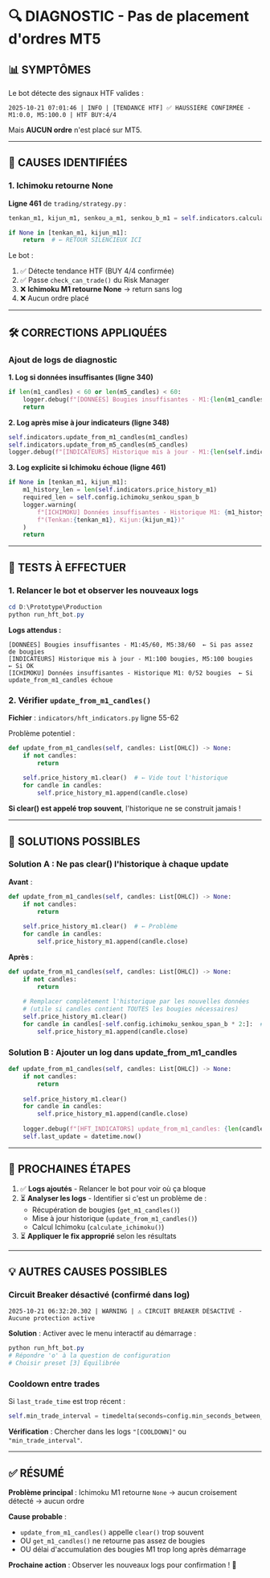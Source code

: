 # 🔍 DIAGNOSTIC - Pas de placement d'ordres MT5

## 📊 SYMPTÔMES

Le bot détecte des signaux HTF valides :
```
2025-10-21 07:01:46 | INFO | [TENDANCE HTF] ✅ HAUSSIÈRE CONFIRMÉE - M1:0.0, M5:100.0 | HTF BUY:4/4
```

Mais **AUCUN ordre** n'est placé sur MT5.

---

## 🔎 CAUSES IDENTIFIÉES

### 1. **Ichimoku retourne None**

**Ligne 461** de `trading/strategy.py` :
```python
tenkan_m1, kijun_m1, senkou_a_m1, senkou_b_m1 = self.indicators.calculate_ichimoku('M1')

if None in [tenkan_m1, kijun_m1]:
    return  # ← RETOUR SILENCIEUX ICI
```

Le bot :
1. ✅ Détecte tendance HTF (BUY 4/4 confirmée)
2. ✅ Passe `check_can_trade()` du Risk Manager
3. ❌ **Ichimoku M1 retourne None** → return sans log
4. ❌ Aucun ordre placé

---

## 🛠️ CORRECTIONS APPLIQUÉES

### Ajout de logs de diagnostic

**1. Log si données insuffisantes (ligne 340)**
```python
if len(m1_candles) < 60 or len(m5_candles) < 60:
    logger.debug(f"[DONNÉES] Bougies insuffisantes - M1:{len(m1_candles)}/60, M5:{len(m5_candles)}/60")
    return
```

**2. Log après mise à jour indicateurs (ligne 348)**
```python
self.indicators.update_from_m1_candles(m1_candles)
self.indicators.update_from_m5_candles(m5_candles)
logger.debug(f"[INDICATEURS] Historique mis à jour - M1:{len(self.indicators.price_history_m1)} bougies, M5:{len(self.indicators.price_history_m5)} bougies")
```

**3. Log explicite si Ichimoku échoue (ligne 461)**
```python
if None in [tenkan_m1, kijun_m1]:
    m1_history_len = len(self.indicators.price_history_m1)
    required_len = self.config.ichimoku_senkou_span_b
    logger.warning(
        f"[ICHIMOKU] Données insuffisantes - Historique M1: {m1_history_len}/{required_len} bougies "
        f"(Tenkan:{tenkan_m1}, Kijun:{kijun_m1})"
    )
    return
```

---

## 🧪 TESTS À EFFECTUER

### 1. Relancer le bot et observer les nouveaux logs

```powershell
cd D:\Prototype\Production
python run_hft_bot.py
```

**Logs attendus :**
```
[DONNÉES] Bougies insuffisantes - M1:45/60, M5:38/60  ← Si pas assez de bougies
[INDICATEURS] Historique mis à jour - M1:100 bougies, M5:100 bougies  ← Si OK
[ICHIMOKU] Données insuffisantes - Historique M1: 0/52 bougies  ← Si update_from_m1_candles échoue
```

### 2. Vérifier `update_from_m1_candles()`

**Fichier** : `indicators/hft_indicators.py` ligne 55-62

Problème potentiel :
```python
def update_from_m1_candles(self, candles: List[OHLC]) -> None:
    if not candles:
        return
    
    self.price_history_m1.clear()  # ← Vide tout l'historique
    for candle in candles:
        self.price_history_m1.append(candle.close)
```

**Si clear() est appelé trop souvent**, l'historique ne se construit jamais !

---

## 🎯 SOLUTIONS POSSIBLES

### Solution A : Ne pas clear() l'historique à chaque update

**Avant** :
```python
def update_from_m1_candles(self, candles: List[OHLC]) -> None:
    if not candles:
        return
    
    self.price_history_m1.clear()  # ← Problème
    for candle in candles:
        self.price_history_m1.append(candle.close)
```

**Après** :
```python
def update_from_m1_candles(self, candles: List[OHLC]) -> None:
    if not candles:
        return
    
    # Remplacer complètement l'historique par les nouvelles données
    # (utile si candles contient TOUTES les bougies nécessaires)
    self.price_history_m1.clear()
    for candle in candles[-self.config.ichimoku_senkou_span_b * 2:]:  # Garder 2x la période nécessaire
        self.price_history_m1.append(candle.close)
```

### Solution B : Ajouter un log dans update_from_m1_candles

```python
def update_from_m1_candles(self, candles: List[OHLC]) -> None:
    if not candles:
        return
    
    self.price_history_m1.clear()
    for candle in candles:
        self.price_history_m1.append(candle.close)
    
    logger.debug(f"[HFT_INDICATORS] update_from_m1_candles: {len(candles)} bougies reçues, historique={len(self.price_history_m1)}")
    self.last_update = datetime.now()
```

---

## 📝 PROCHAINES ÉTAPES

1. ✅ **Logs ajoutés** - Relancer le bot pour voir où ça bloque
2. ⏳ **Analyser les logs** - Identifier si c'est un problème de :
   - Récupération de bougies (`get_m1_candles()`)
   - Mise à jour historique (`update_from_m1_candles()`)
   - Calcul Ichimoku (`calculate_ichimoku()`)
3. ⏳ **Appliquer le fix approprié** selon les résultats

---

## 💡 AUTRES CAUSES POSSIBLES

### Circuit Breaker désactivé (confirmé dans log)

```
2025-10-21 06:32:20.302 | WARNING | ⚠️ CIRCUIT BREAKER DÉSACTIVÉ - Aucune protection active
```

**Solution** : Activer avec le menu interactif au démarrage :
```powershell
python run_hft_bot.py
# Répondre 'o' à la question de configuration
# Choisir preset [3] Équilibrée
```

### Cooldown entre trades

Si `last_trade_time` est trop récent :
```python
self.min_trade_interval = timedelta(seconds=config.min_seconds_between_trades)  # 30 secondes par défaut
```

**Vérification** : Chercher dans les logs `"[COOLDOWN]"` ou `"min_trade_interval"`.

---

## ✅ RÉSUMÉ

**Problème principal** : Ichimoku M1 retourne `None` → aucun croisement détecté → aucun ordre

**Cause probable** : 
- `update_from_m1_candles()` appelle `clear()` trop souvent
- OU `get_m1_candles()` ne retourne pas assez de bougies
- OU délai d'accumulation des bougies M1 trop long après démarrage

**Prochaine action** : Observer les nouveaux logs pour confirmation ! 🚀
